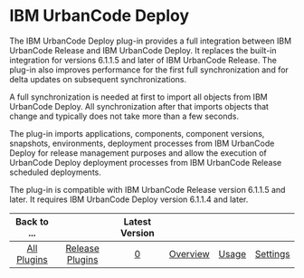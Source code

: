 
IBM UrbanCode Deploy
====================


The IBM UrbanCode Deploy plug-in provides a full integration between IBM UrbanCode Release and IBM UrbanCode Deploy. It 
replaces the built-in integration for versions 6.1.1.5 and later of IBM UrbanCode Release. The plug-in also improves 
performance for the first full synchronization and for delta updates on subsequent synchronizations. 


A full 
synchronization is needed at first to import all objects from IBM UrbanCode Deploy. All synchronization after that 
imports objects that change and typically does not take more than a few seconds.


The plug-in imports applications, 
components, component versions, snapshots, environments, deployment processes from IBM UrbanCode Deploy for release 
management purposes and allow the execution of UrbanCode Deploy deployment processes from IBM UrbanCode Release 
scheduled deployments.


The plug-in is compatible with IBM UrbanCode Release version 6.1.1.5 and later. It requires IBM
 UrbanCode Deploy version 6.1.1.4 and later.




|Back to ...||Latest Version||||
| :---: | :---: | :---: | :---: | :---: | :---: |
|[All Plugins](../../index.md)|[Release Plugins](../README.md)|[0]()|[Overview](overview.md)|[Usage](usage.md)|[Settings](settings.md)|

